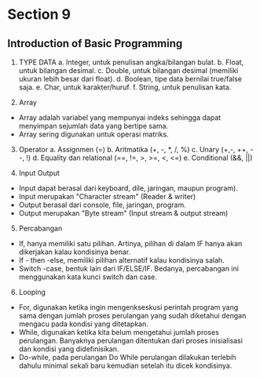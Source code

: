 # Section 9

## Introduction of Basic Programming

1. TYPE DATA
a. Integer, untuk penulisan angka/bilangan bulat.
b. Float, untuk bilangan desimal.
c. Double, untuk bilangan desimal (memiliki ukuran lebih besar dari float).
d. Boolean, tipe data bernilai true/false saja.
e. Char, untuk karakter/huruf.
f. String, untuk penulisan kata.

2. Array
- Array adalah variabel yang mempunyai indeks sehingga dapat menyimpan sejumlah data yang bertipe sama.
- Array sering digunakan untuk operasi matriks.

3. Operator
a. Assignmen (=)
b. Aritmatika (+, -, *, /, %)
c. Unary (+,-, ++, --, !)
d. Equality dan relational (==, !=, >, >=, <, <=)
e. Conditional (&&, ||)

4. Input Output
- Input dapat berasal dari keyboard, dile, jaringan, maupun program).
- Input merupakan "Character stream" (Reader & writer)
- Output berasal dari console, file, jaringan, program.
- Output merupakan "Byte stream" (Input stream & output stream)

5. Percabangan
- If, hanya memiliki satu pilihan. Artinya, pilihan di dalam IF hanya akan dikerjakan kalau kondisinya benar.
- If - then -else, memiliki pilihan alternatif kalau kondisinya salah.
- Switch -case, bentuk lain dari IF/ELSE/IF. Bedanya, percabangan ini menggunakan kata kunci switch dan case.

6. Looping
- For, digunakan ketika ingin mengenkseskusi perintah program yang sama dengan jumlah proses perulangan yang sudah diketahui dengan mengacu pada kondisi yang ditetapkan.
- While, digunakan ketika kita belum mengetahui jumlah proses perulangan. Banyaknya perulangan ditentukan dari proses inisialisasi dan kondisi yang didefinisikan.
- Do-while, pada perulangan Do While perulangan dilakukan terlebih dahulu minimal sekali baru kemudian setelah itu dicek kondisinya.
